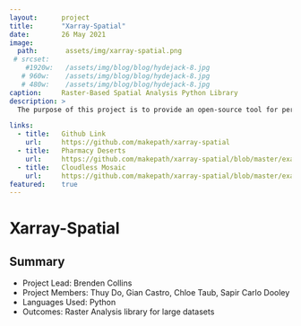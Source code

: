 ```yaml
---
layout:      project
title:       "Xarray-Spatial"
date:        26 May 2021
image:
  path:       assets/img/xarray-spatial.png
 # srcset:
    #1920w:   /assets/img/blog/blog/hydejack-8.jpg
   # 960w:    /assets/img/blog/blog/hydejack-8.jpg
   # 480w:    /assets/img/blog/blog/hydejack-8.jpg
caption:     Raster-Based Spatial Analysis Python Library
description: >
  The purpose of this project is to provide an open-source tool for performing raster analysis on large datasets without the use of GDAL / GEOS. With tools ranging from classification, to multispectral analysis, to pathfinding. Xarray-Spatial gives the open-source community the ability to perform raster analysis quickly and easily through DASK and Numba integration.

links:
  - title:   Github Link
    url:     https://github.com/makepath/xarray-spatial
  - title:   Pharmacy Deserts
    url:     https://github.com/makepath/xarray-spatial/blob/master/examples/pharmacy-deserts.ipynb
  - title:   Cloudless Mosaic
    url:     https://github.com/makepath/xarray-spatial/blob/master/examples/cloudless-mosaic-sentinel2.ipynb
featured:    true
---
```

# Xarray-Spatial

## Summary
* Project Lead: Brenden Collins
* Project Members: Thuy Do, Gian Castro, Chloe Taub, Sapir Carlo Dooley
* Languages Used: Python
* Outcomes: Raster Analysis library for large datasets